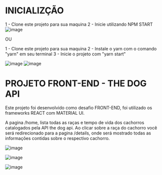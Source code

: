 # INICIALIZÇÃO 
  
1 - Clone este projeto para sua maquina
2 - Inicie utilizando NPM START
![image](https://user-images.githubusercontent.com/55003168/184928151-585689fc-c079-418b-8f6c-63e7d51b2635.png)
 
OU
  
1 - Clone este projeto para sua maquina
2 - Instale o yarn com o comando "yarn" em seu terminal
3 - Inicie o projeto com "yarn start"
 
![image](https://user-images.githubusercontent.com/55003168/184927282-ff4aee8c-b83f-4602-856a-f3fc44a45b4e.png)
![image](https://user-images.githubusercontent.com/55003168/184927932-29293232-9123-4bc7-8308-db7398cbac7a.png)


# PROJETO FRONT-END - THE DOG API

Este projeto foi desenvolvido como desafio FRONT-END, foi utilizado os frameworks REACT com MATERIAL UI. 

A pagina /home, lista todas as raças e tempo de vida dos cachorros catalogados pela API the dog api. Ao clicar sobre a raça do cachorro você será redirecionado para a pagina /details, onde será mostrado todas as informações contidas sobre o respectivo cachorro. 

![image](https://user-images.githubusercontent.com/55003168/184466441-2c951827-5552-42f0-9f5a-42f2a4ed1f2e.png)

![image](https://user-images.githubusercontent.com/55003168/184466454-1e576f9f-9d32-4d20-9021-b69d6be25cfa.png)

![image](https://user-images.githubusercontent.com/55003168/184466458-02664bbe-f54b-45b6-a544-5184489fb1c1.png)
